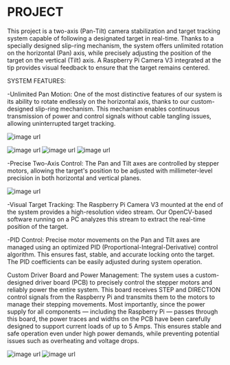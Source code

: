 # PROJECT


This project is a two-axis (Pan-Tilt) camera stabilization and target tracking system capable of following a designated target in real-time. Thanks to a specially designed slip-ring mechanism, the system offers unlimited rotation on the horizontal (Pan) axis, while precisely adjusting the position of the target on the vertical (Tilt) axis. A Raspberry Pi Camera V3 integrated at the tip provides visual feedback to ensure that the target remains centered.




SYSTEM FEATURES:

-Unlimited Pan Motion: One of the most distinctive features of our system is its ability to rotate endlessly on the horizontal axis, thanks to our custom-designed slip-ring mechanism. This mechanism enables continuous transmission of power and control signals without cable tangling issues, allowing uninterrupted target tracking.


![image url](https://github.com/HalitKosemen/PROJECT/blob/d9289fabf4380c663ba8a7aae9603ce741dd4197/PROJECT/blok_diagram.JPG)

![image url](https://github.com/HalitKosemen/PROJECT/blob/edfb45e45943161daf13d053ba86be82c9e8b0fc/PROJECT/slipring.JPG)
![image url](https://github.com/HalitKosemen/PROJECT/blob/edfb45e45943161daf13d053ba86be82c9e8b0fc/PROJECT/slip_ring2.jpg)
![image url](https://github.com/HalitKosemen/PROJECT/blob/edfb45e45943161daf13d053ba86be82c9e8b0fc/PROJECT/ring.JPG)

-Precise Two-Axis Control: The Pan and Tilt axes are controlled by stepper motors, allowing the target's position to be adjusted with millimeter-level precision in both horizontal and vertical planes.

![image url](https://github.com/HalitKosemen/PROJECT/blob/edfb45e45943161daf13d053ba86be82c9e8b0fc/PROJECT/top.JPG)

-Visual Target Tracking: The Raspberry Pi Camera V3 mounted at the end of the system provides a high-resolution video stream. Our OpenCV-based software running on a PC analyzes this stream to extract the real-time position of the target.


-PID Control: Precise motor movements on the Pan and Tilt axes are managed using an optimized PID (Proportional-Integral-Derivative) control algorithm. This ensures fast, stable, and accurate locking onto the target. The PID coefficients can be easily adjusted during system operation.


Custom Driver Board and Power Management: The system uses a custom-designed driver board (PCB) to precisely control the stepper motors and reliably power the entire system. This board receives STEP and DIRECTION control signals from the Raspberry Pi and transmits them to the motors to manage their stepping movements.
Most importantly, since the power supply for all components — including the Raspberry Pi — passes through this board, the power traces and widths on the PCB have been carefully designed to support current loads of up to 5 Amps.
This ensures stable and safe operation even under high power demands, while preventing potential issues such as overheating and voltage drops.

![image url](https://github.com/HalitKosemen/PROJECT/blob/3179402857f6a7a159d1b50bbcf4538313963cb2/PROJECT/pcb.JPG)
![image url](https://github.com/HalitKosemen/PROJECT/blob/3179402857f6a7a159d1b50bbcf4538313963cb2/PROJECT/5amper.JPG)
